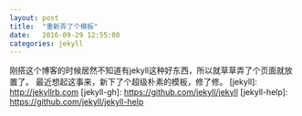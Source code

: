 ```yaml
---
layout: post
title:  "重新弄了个模板"
date:   2016-09-29 12:55:00
categories: jekyll
---
```

刚搭这个博客的时候居然不知道有jekyll这种好东西，所以就草草弄了个页面就放置了。
最近想起这事来，新下了个超级朴素的模板，修了修。
[jekyll]:      http://jekyllrb.com
[jekyll-gh]:   https://github.com/jekyll/jekyll
[jekyll-help]: https://github.com/jekyll/jekyll-help
